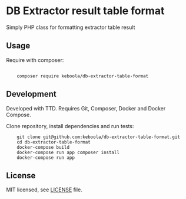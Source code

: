 # DB Extractor result table format
Simply PHP class for formatting extractor table result

## Usage
Require with composer:

```shell

    composer require keboola/db-extractor-table-format

```

## Development

Developed with TTD. Requires Git, Composer, Docker and Docker Compose.

Clone repository, install dependencies and run tests:
```shell
    git clone git@github.com:keboola/db-extractor-table-format.git
    cd db-extractor-table-format
    docker-compose build
    docker-compose run app composer install
    docker-compose run app
```
## License

MIT licensed, see [LICENSE](./LICENSE) file.
